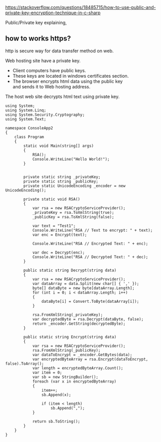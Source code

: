 https://stackoverflow.com/questions/18485715/how-to-use-public-and-private-key-encryption-technique-in-c-sharp

Public/Private key explaining,

## how to works https? 

http is secure way for data transfer method on web.

Web hosting site have a private key.

- Client computers have public keys.  
- These keys are located in windows certificates section.  
- The browser encrypts html data using the public key  
and sends it to Web hosting address.  

The host web site decrypts html text using private key.  




````
using System;
using System.Linq;
using System.Security.Cryptography;
using System.Text;

namespace ConsoleApp2
{
    class Program
    {
        static void Main(string[] args)
        {
            RSA();
            Console.WriteLine("Hello World!");
        }


        private static string _privateKey;
        private static string _publicKey;
        private static UnicodeEncoding _encoder = new UnicodeEncoding();

        private static void RSA()
        {
            var rsa = new RSACryptoServiceProvider();
            _privateKey = rsa.ToXmlString(true);
            _publicKey = rsa.ToXmlString(false);

            var text = "Test1";
            Console.WriteLine("RSA // Text to encrypt: " + text);
            var enc = Encrypt(text);

            Console.WriteLine("RSA // Encrypted Text: " + enc);

            var dec = Decrypt(enc);
            Console.WriteLine("RSA // Decrypted Text: " + dec);
        }

        public static string Decrypt(string data)
        {
            var rsa = new RSACryptoServiceProvider();
            var dataArray = data.Split(new char[] { ',' });
            byte[] dataByte = new byte[dataArray.Length];
            for (int i = 0; i < dataArray.Length; i++)
            {
                dataByte[i] = Convert.ToByte(dataArray[i]);
            }

            rsa.FromXmlString(_privateKey);
            var decryptedByte = rsa.Decrypt(dataByte, false);
            return _encoder.GetString(decryptedByte);
        }

        public static string Encrypt(string data)
        {
            var rsa = new RSACryptoServiceProvider();
            rsa.FromXmlString(_publicKey);
            var dataToEncrypt = _encoder.GetBytes(data);
            var encryptedByteArray = rsa.Encrypt(dataToEncrypt, false).ToArray();
            var length = encryptedByteArray.Count();
            var item = 0;
            var sb = new StringBuilder();
            foreach (var x in encryptedByteArray)
            {
                item++;
                sb.Append(x);

                if (item < length)
                    sb.Append(",");
            }

            return sb.ToString();
        }
    }
}


````
